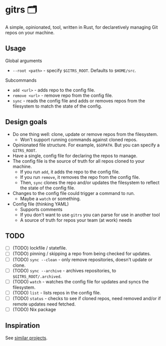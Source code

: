 <!-- vale off -->
# gitrs 🗂️

A simple, opinionated, tool, written in Rust, for declaretively managing Git
repos on your machine.
<!-- vale on -->

## Usage

Global arguments

- `--root <path>` - specify `$GITRS_ROOT`. Defaults to `$HOME/src`.

Subcommands

- `add <url>` - adds repo to the config file.
- `remove <url>` - remove repo from the config file.
- `sync` - reads the config file and adds or removes repos from the filesystem
to match the state of the config.

## Design goals

- Do one thing well: clone, update or remove repos from the filesystem.
  - Won't support running commands against cloned repos.
- Opinionated file structure. For example, `$GOPATH`. But you can specify a `GITRS_ROOT`.
- Have a single, config file for declaring the repos to manage.
- The config file is the source of truth for all repos cloned to your machine.
  - If you run `add`, it adds the repo to the config file.
  - If you run `remove`, it removes the repo from the config file.
  - Then, `sync` clones the repo and/or updates the filesystem to reflect
  the state of the config file.
- Changes to the config file could trigger a command to run.
  - Maybe a `watch` or something.
- Config file (thinking YAML)
  - Supports comments
  - If you don't want to use `gitrs` you can parse for use in another tool
  - A source of truth for repos your team (at work) needs

## TODO

- [ ] (TODO) lockfile / statefile.
- [ ] (TODO) pinning / skipping a repo from being checked for updates.
- [ ] (TODO) `sync --clean` - only remove repositories, doesn't update or clone.
- [ ] (TODO) `sync --archive` - archives repositories, to `$GITRS_ROOT/.archived`.
- [ ] (TODO) `watch` - watches the config file for updates and syncs the filesystem.
- [ ] (TODO) `list` - lists repos in the config file.
- [ ] (TODO) `status` - checks to see if cloned repos, need removed and/or if
  remote updates need fetched.
- [ ] (TODO) Nix package

## Inspiration

See [similar projects](./docs/inspiration.md).

